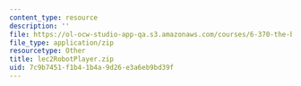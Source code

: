 ```yaml
---
content_type: resource
description: ''
file: https://ol-ocw-studio-app-qa.s3.amazonaws.com/courses/6-370-the-battlecode-programming-competition-january-iap-2013/7c9b7451f1b41b4a9d26e3a6eb9bd39f_lec2RobotPlayer.zip
file_type: application/zip
resourcetype: Other
title: lec2RobotPlayer.zip
uid: 7c9b7451-f1b4-1b4a-9d26-e3a6eb9bd39f
---
```

